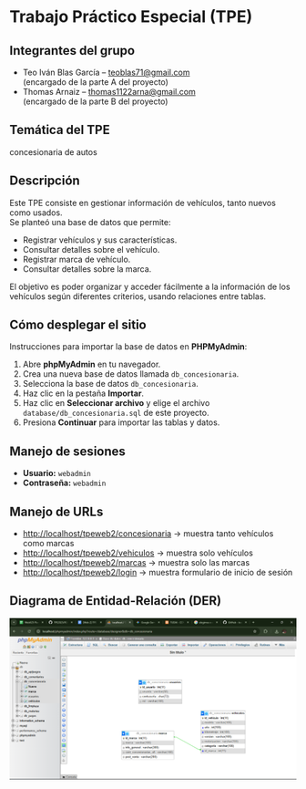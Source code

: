 # Trabajo Práctico Especial (TPE)

## Integrantes del grupo
- Teo Iván Blas García – teoblas71@gmail.com  
  (encargado de la parte A del proyecto)  
- Thomas Arnaiz – thomas1122arna@gmail.com  
  (encargado de la parte B del proyecto)  

## Temática del TPE
concesionaria de autos

## Descripción
Este TPE consiste en gestionar información de vehículos, tanto nuevos como usados.  
Se planteó una base de datos que permite:  
- Registrar vehículos y sus características.  
- Consultar detalles sobre el vehículo.  
- Registrar marca de vehículo.  
- Consultar detalles sobre la marca.  

El objetivo es poder organizar y acceder fácilmente a la información de los vehículos según diferentes criterios, usando relaciones entre tablas.

## Cómo desplegar el sitio
Instrucciones para importar la base de datos en **PHPMyAdmin**:

1. Abre **phpMyAdmin** en tu navegador.  
2. Crea una nueva base de datos llamada `db_concesionaria`.  
3. Selecciona la base de datos `db_concesionaria`.  
4. Haz clic en la pestaña **Importar**.  
5. Haz clic en **Seleccionar archivo** y elige el archivo `database/db_concesionaria.sql` de este proyecto.  
6. Presiona **Continuar** para importar las tablas y datos.

## Manejo de sesiones
- **Usuario:** `webadmin`  
- **Contraseña:** `webadmin`

## Manejo de URLs
- [http://localhost/tpeweb2/concesionaria](http://localhost/tpeweb2/concesionaria) → muestra tanto vehículos como marcas  
- [http://localhost/tpeweb2/vehiculos](http://localhost/tpeweb2/vehiculos) → muestra solo vehículos  
- [http://localhost/tpeweb2/marcas](http://localhost/tpeweb2/marcas) → muestra solo las marcas  
- [http://localhost/tpeweb2/login](http://localhost/tpeweb2/login) → muestra formulario de inicio de sesión

## Diagrama de Entidad-Relación (DER)
![DER](DER.png.png)
